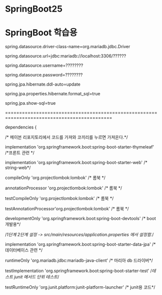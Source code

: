 # SpringBoot25
SpringBoot 학습용
============================================================================================

spring.datasource.driver-class-name=org.mariadb.jdbc.Driver

spring.datasource.url=jdbc:mariadb://localhost:3306/??????

spring.datasource.username=????????

spring.datasource.password=????????

spring.jpa.hibernate.ddl-auto=update

spring.jpa.properties.hibernate.format_sql=true

spring.jpa.show-sql=true

============================================================================================

dependencies {

/* 메이븐 리포지토리에서 코드를 가져와 코끼리를 누르면 가져온다.*/


implementation 'org.springframework.boot:spring-boot-starter-thymeleaf'      /*프론트 관련 */

implementation 'org.springframework.boot:spring-boot-starter-web'            /* string-web*/

compileOnly 'org.projectlombok:lombok'                                       /* 롬북 */

annotationProcessor 'org.projectlombok:lombok'                               /* 롬북 */

testCompileOnly 'org.projectlombok:lombok'                                   /* 롬북 */

testAnnotationProcessor'org.projectlombok:lombok'                            /* 롬북 */

developmentOnly 'org.springframework.boot:spring-boot-devtools'              /* boot 개발용*/


/*1단계 2단계 설정 -> src/main/resources/application.properties 에서 설정함.*/

implementation 'org.springframework.boot:spring-boot-starter-data-jpa'       /*데이터베이스 관련 */

runtimeOnly 'org.mariadb.jdbc:mariadb-java-client'                           /* 마리아 db 드라이버*/


testImplementation 'org.springframework.boot:spring-boot-starter-test'       /*테스트 junit 메서드 단위 테스트*/

testRuntimeOnly 'org.junit.platform:junit-platform-launcher'                 /* junit용 코드*/
